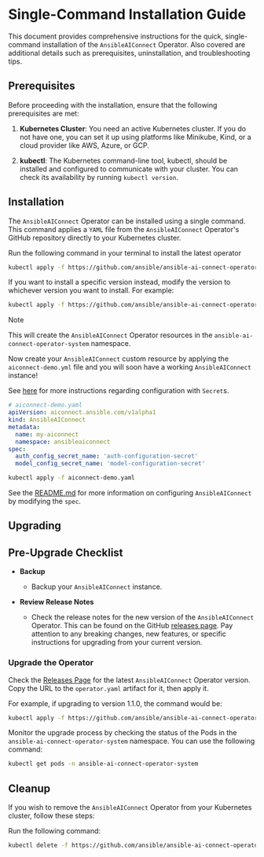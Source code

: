 # Single-Command Installation Guide

This document provides comprehensive instructions for the quick, single-command installation of the `AnsibleAIConnect` Operator. Also covered are additional details such as prerequisites, uninstallation, and troubleshooting tips.

## Prerequisites
Before proceeding with the installation, ensure that the following prerequisites are met:

1. **Kubernetes Cluster**: You need an active Kubernetes cluster. If you do not have one, you can set it up using platforms like Minikube, Kind, or a cloud provider like AWS, Azure, or GCP.

2. **kubectl**: The Kubernetes command-line tool, kubectl, should be installed and configured to communicate with your cluster. You can check its availability by running `kubectl version`.

## Installation
The `AnsibleAIConnect` Operator can be installed using a single command. This command applies a `YAML` file from the `AnsibleAIConnect` Operator's GitHub repository directly to your Kubernetes cluster.

Run the following command in your terminal to install the latest operator

```bash
kubectl apply -f https://github.com/ansible/ansible-ai-connect-operator/releases/latest/download/operator.yaml
```

If you want to install a specific version instead, modify the version to whichever version you want to install. For example:

```bash
kubectl apply -f https://github.com/ansible/ansible-ai-connect-operator/releases/download/1.0.0/operator.yaml
```

> [!Note]
> This will create the `AnsibleAIConnect` Operator resources in the `ansible-ai-connect-operator-system` namespace.

Now create your `AnsibleAIConnect` custom resource by applying the `aiconnect-demo.yml` file and you will soon have a working `AnsibleAIConnect` instance!

See [here](using-external-configuration-secrets.md#authentication-secret) for more instructions regarding configuration with `Secret`s.

```yaml
# aiconnect-demo.yaml
apiVersion: aiconnect.ansible.com/v1alpha1
kind: AnsibleAIConnect
metadata:
  name: my-aiconnect
  namespace: ansibleaiconnect
spec:
  auth_config_secret_name: 'auth-configuration-secret'
  model_config_secret_name: 'model-configuration-secret'
```

```bash
kubectl apply -f aiconnect-demo.yaml
```

See the [README.md](../README.md) for more information on configuring `AnsibleAIConnect` by modifying the `spec`.

## Upgrading

## Pre-Upgrade Checklist

* **Backup**

  - Backup your `AnsibleAIConnect` instance. 


* **Review Release Notes**

  - Check the release notes for the new version of the `AnsibleAIConnect` Operator. This can be found on the GitHub [releases page](https://github.com/ansible/ansible-ai-connect-operator/releases). Pay attention to any breaking changes, new features, or specific instructions for upgrading from your current version.

### Upgrade the Operator

Check the [Releases Page](https://github.com/ansible/ansible-ai-connect-operator/releases) for the latest `AnsibleAIConnect` Operator version. Copy the URL to the `operator.yaml` artifact for it, then apply it.

For example, if upgrading to version 1.1.0, the command would be:

```bash
kubectl apply -f https://github.com/ansible/ansible-ai-connect-operator/releases/download/1.1.0/operator.yaml
``````

Monitor the upgrade process by checking the status of the Pods in the `ansible-ai-connect-operator-system` namespace. You can use the following command:

```bash
kubectl get pods -n ansible-ai-connect-operator-system
```

## Cleanup
If you wish to remove the `AnsibleAIConnect` Operator from your Kubernetes cluster, follow these steps:

Run the following command:

```bash
kubectl delete -f https://github.com/ansible/ansible-ai-connect-operator/releases/download/1.0.0/operator.yaml
```
